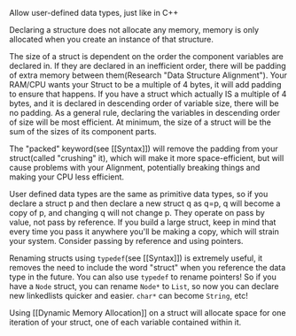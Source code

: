 
Allow user-defined data types, just like in C++

Declaring a structure does not allocate any memory, memory is only allocated when you create an instance of that structure.

The size of a struct is dependent on the order the component variables are declared in. If they are declared in an inefficient order, there will be padding of extra memory between them(Research "Data Structure Alignment").
Your RAM/CPU wants your Struct to be a multiple of 4 bytes, it will add padding to ensure that happens. If you have a struct which actually IS a multiple of 4 bytes, and it is declared in descending order of variable size, there will be no padding.
As a general rule, declaring the variables in descending order of size will be most efficient.
At minimum, the size of a struct will be the sum of the sizes of its component parts.

The "packed" keyword(see [[Syntax]]) will remove the padding from your struct(called "crushing" it), which will make it more space-efficient, but will cause problems with your Alignment, potentially breaking things and making your CPU less efficient.

User defined data types are the same as primitive data types, so if you declare a struct p and then declare a new struct q as q=p, q will become a copy of p, and changing q will not change p. They operate on pass by value, not pass by reference.
If you build a large struct, keep in mind that every time you pass it anywhere you'll be making a copy, which will strain your system. Consider passing by reference and using pointers.


Renaming structs using `typedef`(see [[Syntax]]) is extremely useful, it removes the need to include the word "struct" when you reference the data type in the future.
You can also use `typedef` to rename pointers! So if you have a `Node` struct, you can rename `Node*` to `List`, so now you can declare new linkedlists quicker and easier.
`char*` can become `String`, etc!

Using [[Dynamic Memory Allocation]] on a struct will allocate space for one iteration of your struct, one of each variable contained within it.